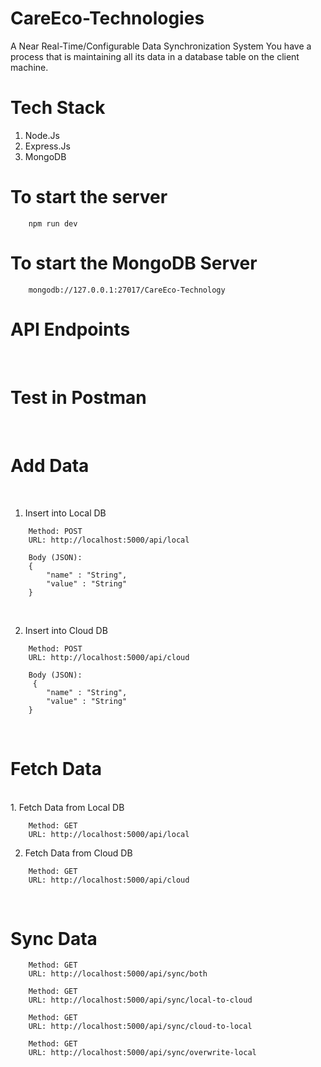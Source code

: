 # CareEco-Technologies
A Near Real-Time/Configurable Data Synchronization System You have a process that is maintaining all its data in a database table on the client machine.

# Tech Stack
1. Node.Js
2. Express.Js
3. MongoDB

# To start the server
```
    npm run dev
```
# To start the MongoDB Server
```
    mongodb://127.0.0.1:27017/CareEco-Technology
```

# API Endpoints
<br>

# Test in Postman
<br>

# Add Data
<br>

1. Insert into Local DB

```
    Method: POST
    URL: http://localhost:5000/api/local

    Body (JSON):
    {
        "name" : "String",
        "value" : "String"
    }
```
<br>

2. Insert into Cloud DB

```
    Method: POST
    URL: http://localhost:5000/api/cloud

    Body (JSON):
     {
        "name" : "String",
        "value" : "String"
    }
```
<br>

# Fetch Data
<br>
1. Fetch Data from Local DB

```
    Method: GET
    URL: http://localhost:5000/api/local
```

2. Fetch Data from Cloud DB

```
    Method: GET
    URL: http://localhost:5000/api/cloud
```
<br>

# Sync Data

```
    Method: GET
    URL: http://localhost:5000/api/sync/both
   
    Method: GET
    URL: http://localhost:5000/api/sync/local-to-cloud

    Method: GET
    URL: http://localhost:5000/api/sync/cloud-to-local
    
    Method: GET
    URL: http://localhost:5000/api/sync/overwrite-local
   
```